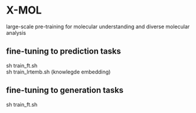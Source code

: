 # X-MOL
large-scale pre-training for molecular understanding and diverse molecular analysis

## fine-tuning to prediction tasks
sh train_ft.sh <br>
sh train_lrtemb.sh (knowlegde embedding) <br>

## fine-tuning to generation tasks
sh train_ft.sh <br>
